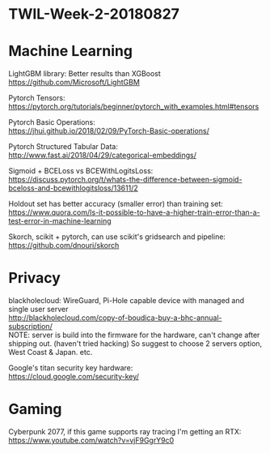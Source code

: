 # TWIL-Week-2-20180827

# Machine Learning

LightGBM library: Better results than XGBoost  
https://github.com/Microsoft/LightGBM

Pytorch Tensors:  
https://pytorch.org/tutorials/beginner/pytorch_with_examples.html#tensors

Pytorch Basic Operations:  
https://jhui.github.io/2018/02/09/PyTorch-Basic-operations/

Pytorch Structured Tabular Data:  
http://www.fast.ai/2018/04/29/categorical-embeddings/

Sigmoid + BCELoss vs BCEWithLogitsLoss:  
https://discuss.pytorch.org/t/whats-the-difference-between-sigmoid-bceloss-and-bcewithlogitsloss/13611/2

Holdout set has better accuracy (smaller error) than training set:  
https://www.quora.com/Is-it-possible-to-have-a-higher-train-error-than-a-test-error-in-machine-learning

Skorch, scikit + pytorch, can use scikit's gridsearch and pipeline:  
https://github.com/dnouri/skorch

# Privacy

blackholecloud: WireGuard, Pi-Hole capable device with managed and single user server  
http://blackholecloud.com/copy-of-boudica-buy-a-bhc-annual-subscription/  
NOTE: server is build into the firmware for the hardware, can't change after shipping out. (haven't tried hacking) So suggest to choose 2 servers option, West Coast & Japan. etc.

Google's titan security key hardware:  
https://cloud.google.com/security-key/

# Gaming

Cyberpunk 2077, if this game supports ray tracing I'm getting an RTX:  
https://www.youtube.com/watch?v=vjF9GgrY9c0
